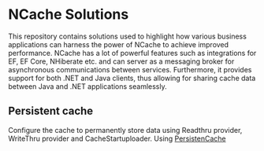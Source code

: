 # NCache Solutions

This repository contains solutions used to highlight how various business applications can harness the power of NCache to achieve improved performance. NCache has a lot of powerful features such as integrations for EF, EF Core, NHiberate etc. and can server as a messaging broker for asynchronous communications between services. Furthermore, it provides support for both .NET and Java clients, thus allowing for sharing cache data between Java and .NET applications seamlessly.

## Persistent cache
Configure the cache to permanently store data using Readthru provider, WriteThru provider and CacheStartuploader. Using [PersistenCache](PersistentCache\README.md)
